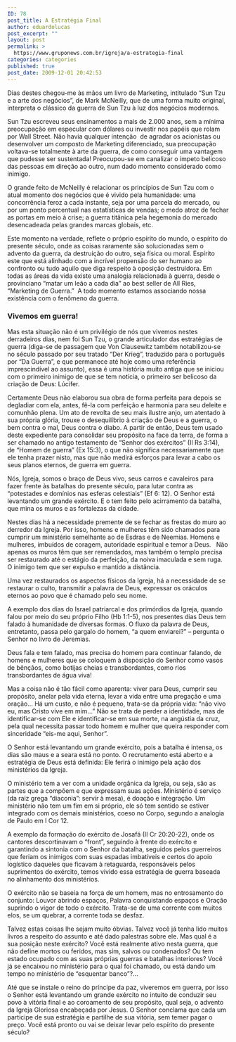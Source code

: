 ```yaml
---
ID: 78
post_title: A Estratégia Final
author: eduardolucas
post_excerpt: ""
layout: post
permalink: >
  https://www.gruponews.com.br/igreja/a-estrategia-final
categories: categories
published: true
post_date: 2009-12-01 20:42:53
---
```

Dias destes chegou-me às mãos um livro de Marketing, intitulado “Sun Tzu e a arte dos negócios”, de Mark McNeilly, que de uma forma muito original, interpreta o clássico da guerra de Sun Tzu à luz dos negócios modernos.

Sun Tzu escreveu seus ensinamentos a mais de 2.000 anos, sem a mínima preocupação em especular com dólares ou investir nos papéis que rolam por Wall Street. Não havia qualquer intenção  de agradar os acionistas ou desenvolver um composto de Marketing diferenciado, sua preocupação voltava-se totalmente à arte da guerra, de como conseguir uma vantagem que pudesse ser sustentada! Preocupou-se em canalizar o ímpeto belicoso das pessoas em direção ao outro, num dado momento considerado como inimigo.

O grande feito de McNeilly é relacionar os princípios de Sun Tzu com o atual momento dos negócios que é vivido pela humanidade: uma concorrência feroz a cada instante, seja por uma parcela do mercado, ou por um ponto percentual nas estatísticas de vendas; o medo atroz de fechar as portas em meio à crise; a guerra titânica pela hegemonia do mercado desencadeada pelas grandes marcas globais, etc.

Este momento na verdade, reflete o próprio espírito do mundo, o espírito do presente século, onde as coisas raramente são solucionadas sem o advento da guerra, da destruição do outro, seja física ou moral. Espírito este que está alinhado com a incrível propensão do ser humano ao confronto ou tudo aquilo que diga respeito à oposição destruidora. Em todas as áreas da vida existe uma analogia relacionada à guerra, desde o provinciano “matar um leão a cada dia” ao best seller de All Ries, “Marketing de Guerra.”  A todo momento estamos associando nossa existência com o fenômeno da guerra.
<h3>Vivemos em guerra!</h3>
Mas esta situação não é um privilégio de nós que vivemos nestes derradeiros dias, nem foi Sun Tzu, o grande articulador das estratégias de guerra (diga-se de passagem que Von Clausewitz também notabilizou-se no século passado por seu tratado “Der Krieg”, traduzido para o português por “Da Guerra”, e que permanece até hoje como uma referência imprescindível ao assunto), essa é uma história muito antiga que se iniciou com o primeiro inimigo de que se tem notícia, o primeiro ser belicoso da criação de Deus: Lúcifer.

Certamente Deus não elaborou sua obra de forma perfeita para depois se degladiar com ela, antes, fê-la com perfeição e harmonia para seu deleite e comunhão plena. Um ato de revolta de seu mais ilustre anjo, um atentado à sua própria glória, trouxe o desequilíbrio à criação de Deus e a guerra, o bem contra o mal, Deus contra o diabo. A partir de então, Deus tem usado deste expediente para consolidar seu propósito na face da terra, de forma a ser chamado no antigo testamento de “Senhor dos exércitos” (II Rs 3:14), de “Homem de guerra” (Ex 15:3), o que não significa necessariamente que ele tenha prazer nisto, mas que não medirá esforços para levar a cabo os seus planos eternos, de guerra em guerra.

Nós, Igreja, somos o braço de Deus vivo, seus carros e cavaleiros para fazer frente às batalhas do presente século, para lutar contra as “potestades e domínios nas esferas celestiais” (Ef 6: 12). O Senhor está levantando um grande exército. E o tem feito pelo acirramento da batalha, que mina os muros e as fortalezas da cidade.

Nestes dias há a necessidade premente de se fechar as frestas do muro ao derredor da Igreja. Por isso, homens e mulheres têm sido chamados para cumprir um ministério semelhante ao de Esdras e de Neemias. Homens e mulheres, imbuídos de coragem, autoridade espiritual e temor a Deus.   Não apenas os muros têm que ser remendados, mas também o templo precisa ser restaurado até o estágio da perfeição, da noiva imaculada e sem ruga. O inimigo tem que ser expulso e mantido a distância.

Uma vez restaurados os aspectos físicos da Igreja, há a necessidade de se restaurar o culto, transmitir a palavra de Deus, expressar os oráculos eternos ao povo que é chamado pelo seu nome.

A exemplo dos dias do Israel patriarcal e dos primórdios da Igreja, quando falou por meio do seu próprio Filho (Hb 1:1-5), nos presentes dias Deus tem falado à humanidade de diversas formas. O fluxo da palavra de Deus, entretanto, passa pelo gargalo do homem, “a quem enviarei?” – pergunta o Senhor no livro de Jeremias.

Deus fala e tem falado, mas precisa do homem para continuar falando, de homens e mulheres que se coloquem à disposição do Senhor como vasos de bênçãos, como botijas cheias e transbordantes, como rios transbordantes de água viva!

Mas a coisa não é tão fácil como aparenta: viver para Deus, cumprir seu propósito, anelar pela vida eterna, levar a vida entre uma pregação e uma oração... Há um custo, e não é pequeno, trata-se da própria vida: “não vivo eu, mas Cristo vive em mim...” Não se trata de perder a identidade, mas de identificar-se com Ele e identificar-se em sua morte, na angústia da cruz, pela qual necessita passar todo homem e mulher que queira responder com sinceridade “eis-me aqui, Senhor”.

O Senhor está levantando um grande exército, pois a batalha é intensa, os dias são maus e a seara está no ponto. O recrutamento está aberto e a estratégia de Deus está definida: Ele ferirá o inimigo pela ação dos ministérios da Igreja.

O ministério tem a ver com a unidade orgânica da Igreja, ou seja, são as partes que a compõem e que expressam suas ações. Ministério é serviço (da raiz grega “diaconia”: servir à mesa), é doação e integração. Um ministério não tem um fim em si próprio, ele só tem sentido se estiver integrado com os demais ministérios, coeso no Corpo, segundo a analogia de Paulo em I Cor 12.

A exemplo da formação do exército de Josafá (II Cr 20:20-22), onde os cantores descortinavam o “front”, seguindo à frente do exército e garantindo a sintonia com o Senhor da batalha, seguidos pelos guerreiros que feriam os inimigos com suas espadas imbatíveis e certos do apoio logístico daqueles que ficavam à retaguarda, responsáveis pelos suprimentos do exército, temos vivido essa estratégia de guerra baseada no alinhamento dos ministérios.

O exército não se baseia na força de um homem, mas no entrosamento do conjunto: Louvor abrindo espaços, Palavra conquistando espaços e Oração suprindo o vigor de todo o exército. Trata-se de uma corrente com muitos elos, se um quebrar, a corrente toda se desfaz.

Talvez estas coisas lhe sejam muito óbvias. Talvez você já tenha lido muitos livros a respeito do assunto e até dado palestras sobre ele. Mas qual é a sua posição neste exército? Você está realmente ativo nesta guerra, que não define mortos ou feridos, mas sim, salvos ou condenados? Ou tem estado ocupado com as suas próprias guerras e batalhas interiores? Você já se encaixou no ministério para o qual foi chamado, ou está dando um tempo no ministério de “esquentar banco”?...

Até que se instale o reino do príncipe da paz, viveremos em guerra, por isso o Senhor está levantando um grande exército no intuito de conduzir seu povo à vitória final e ao coroamento de seu propósito, qual seja, o advento da Igreja Gloriosa encabeçada por Jesus. O Senhor conclama que cada um participe de sua estratégia e partilhe de sua vitória, sem temer pagar o preço. Você está pronto ou vai se deixar levar pelo espírito do presente século?